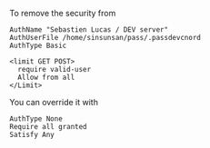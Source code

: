 To remove the security from 
```
AuthName "Sebastien Lucas / DEV server"
AuthUserFile /home/sinsunsan/pass/.passdevcnord
AuthType Basic

<limit GET POST>
  require valid-user
  Allow from all
</Limit>
```

You can override it with 
````
AuthType None
Require all granted
Satisfy Any
````
